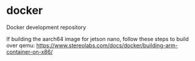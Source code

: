 # docker
Docker development repository

If building the aarch64 image for jetson nano, follow these steps to build over qemu:
https://www.stereolabs.com/docs/docker/building-arm-container-on-x86/
